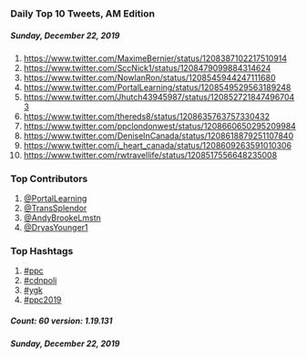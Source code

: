 ### Daily Top 10 Tweets, AM Edition
##### Sunday, December 22, 2019
 1) https://www.twitter.com/MaximeBernier/status/1208387102217510914
 2) https://www.twitter.com/SccNick1/status/1208479099884314624
 3) https://www.twitter.com/NowlanRon/status/1208545944247111680
 4) https://www.twitter.com/PortalLearning/status/1208549529563189248
 5) https://www.twitter.com/Jhutch43945987/status/1208527218474967043
 6) https://www.twitter.com/thereds8/status/1208635763757330432
 7) https://www.twitter.com/ppclondonwest/status/1208660650295209984
 8) https://www.twitter.com/DeniseInCanada/status/1208618879251107840
 9) https://www.twitter.com/i_heart_canada/status/1208609263591010306
10) https://www.twitter.com/rwtravellife/status/1208517556648235008

### Top Contributors
  1) [@PortalLearning](https://www.twitter.com/PortalLearning)
  2) [@TransSplendor](https://www.twitter.com/TransSplendor)
  3) [@AndyBrookeLmstn](https://www.twitter.com/AndyBrookeLmstn)
  4) [@DryasYounger1](https://www.twitter.com/DryasYounger1)


### Top Hashtags

  1) [#ppc](https://www.twitter.com/hashtag/ppc)
  2) [#cdnpoli](https://www.twitter.com/hashtag/cdnpoli)
  3) [#ygk](https://www.twitter.com/hashtag/ygk)
  4) [#ppc2019](https://www.twitter.com/hashtag/ppc2019)

##### Count: 60	version: 1.19.131
##### Sunday, December 22, 2019

